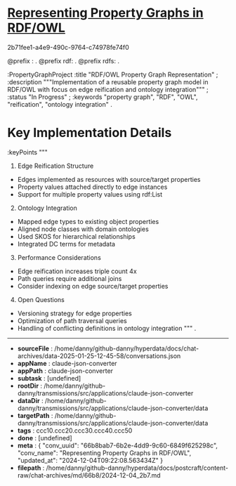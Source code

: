 # [Representing Property Graphs in RDF/OWL](https://claude.ai/chat/66b8bab7-6b2e-4dd9-9c60-6849f625298c)

2b71fee1-a4e9-490c-9764-c74978fe74f0

 <antArtifact identifier="property-graph-handover" type="application/vnd.ant.code" language="turtle" title="Project Handover Document">
@prefix : <http://example.org/handover#> .
@prefix rdf: <http://www.w3.org/1999/02/22-rdf-syntax-ns#> .
@prefix rdfs: <http://www.w3.org/2000/01/rdf-schema#> .

:PropertyGraphProject
    :title "RDF/OWL Property Graph Representation" ;
    :description """Implementation of a reusable property graph model in RDF/OWL with focus on edge reification and ontology integration""" ;
    :status "In Progress" ;
    :keywords "property graph", "RDF", "OWL", "reification", "ontology integration" .

# Key Implementation Details
:keyPoints """
1. Edge Reification Structure
- Edges implemented as resources with source/target properties
- Property values attached directly to edge instances
- Support for multiple property values using rdf:List

2. Ontology Integration
- Mapped edge types to existing object properties
- Aligned node classes with domain ontologies
- Used SKOS for hierarchical relationships
- Integrated DC terms for metadata

3. Performance Considerations
- Edge reification increases triple count 4x
- Path queries require additional joins
- Consider indexing on edge source/target properties

4. Open Questions
- Versioning strategy for edge properties
- Optimization of path traversal queries
- Handling of conflicting definitions in ontology integration
""" .


---

* **sourceFile** : /home/danny/github-danny/hyperdata/docs/chat-archives/data-2025-01-25-12-45-58/conversations.json
* **appName** : claude-json-converter
* **appPath** : claude-json-converter
* **subtask** : [undefined]
* **rootDir** : /home/danny/github-danny/transmissions/src/applications/claude-json-converter
* **dataDir** : /home/danny/github-danny/transmissions/src/applications/claude-json-converter/data
* **targetPath** : /home/danny/github-danny/transmissions/src/applications/claude-json-converter/data
* **tags** : ccc10.ccc20.ccc30.ccc40.ccc50
* **done** : [undefined]
* **meta** : {
  "conv_uuid": "66b8bab7-6b2e-4dd9-9c60-6849f625298c",
  "conv_name": "Representing Property Graphs in RDF/OWL",
  "updated_at": "2024-12-04T09:22:08.563434Z"
}
* **filepath** : /home/danny/github-danny/hyperdata/docs/postcraft/content-raw/chat-archives/md/66b8/2024-12-04_2b7.md